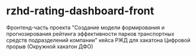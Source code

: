 # rzhd-rating-dashboard-front

Фронтенд-часть проекта "Создание модели формирования и прогнозирования рейтинга эффективности парков транспортных средств подразделений компании" кейса РЖД для хакатона Цифровой прорыв (Окружной хакатон ДФО)
